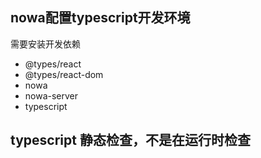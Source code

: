 ## nowa配置typescript开发环境
需要安装开发依赖
* @types/react
* @types/react-dom
* nowa
* nowa-server
* typescript

## typescript 静态检查，不是在运行时检查